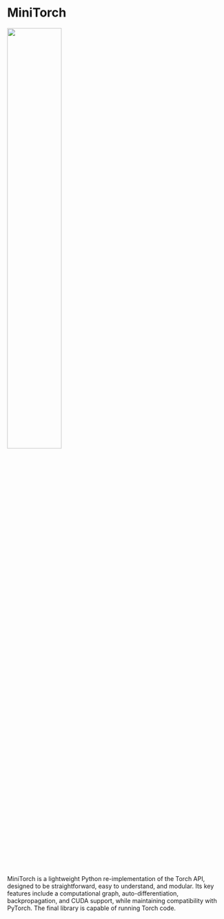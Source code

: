 

# MiniTorch

<img src="https://minitorch.github.io/minitorch.svg" width="50%">

MiniTorch is a lightweight Python re-implementation of the Torch API, designed to be straightforward, easy to understand, and modular. Its key features include a computational graph, auto-differentiation, backpropagation, and CUDA support, while maintaining compatibility with PyTorch. The final library is capable of running Torch code.
